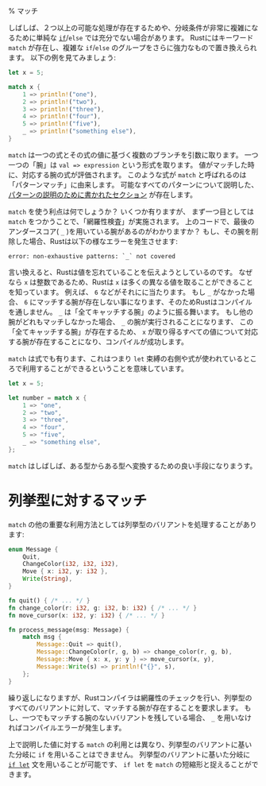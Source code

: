 % マッチ
<!-- % Match -->

<!-- Often, a simple [`if`][if]/`else` isn’t enough, because you have more than two -->
<!-- possible options. Also, conditions can get quite complex. Rust -->
<!-- has a keyword, `match`, that allows you to replace complicated `if`/`else` -->
<!-- groupings with something more powerful. Check it out: -->
しばしば、２つ以上の可能な処理が存在するためや、分岐条件が非常に複雑になるために単純な [`if`][if]/`else` では充分でない場合があります。
Rustにはキーワード `match` が存在し、複雑な `if`/`else` のグループをさらに強力なもので置き換えられます。
以下の例を見てみましょう:

```rust
let x = 5;

match x {
    1 => println!("one"),
    2 => println!("two"),
    3 => println!("three"),
    4 => println!("four"),
    5 => println!("five"),
    _ => println!("something else"),
}
```

[if]: if.html

<!-- `match` takes an expression and then branches based on its value. Each ‘arm’ of -->
<!-- the branch is of the form `val => expression`. When the value matches, that arm’s -->
<!-- expression will be evaluated. It’s called `match` because of the term ‘pattern -->
<!-- matching’, which `match` is an implementation of. There’s an [entire section on -->
<!-- patterns][patterns] that covers all the patterns that are possible here. -->
`match` は一つの式とその式の値に基づく複数のブランチを引数に取ります。
一つ一つの「腕」は `val => expression` という形式を取ります。
値がマッチした時に、対応する腕の式が評価されます。
このような式が `match` と呼ばれるのは「パターンマッチ」に由来します。
可能なすべてのパターンについて説明した、[パターンの説明のために書かれたセクション][patterns] が存在します。

[patterns]: patterns.html

<!-- So what’s the big advantage? Well, there are a few. First of all, `match` -->
<!-- enforces ‘exhaustiveness checking’. Do you see that last arm, the one with the -->
<!-- underscore (`_`)? If we remove that arm, Rust will give us an error: -->
`match` を使う利点は何でしょうか？ いくつか有りますが、
まず一つ目としては `match` をつかうことで、「網羅性検査」が実施されます。
上のコードで、最後のアンダースコア( `_` )を用いている腕があるのがわかりますか？
もし、その腕を削除した場合、Rustは以下の様なエラーを発生させます:

```text
error: non-exhaustive patterns: `_` not covered
```

<!-- In other words, Rust is trying to tell us we forgot a value. Because `x` is an -->
<!-- integer, Rust knows that it can have a number of different values – for -->
<!-- example, `6`. Without the `_`, however, there is no arm that could match, and -->
<!-- so Rust refuses to compile the code. `_` acts like a ‘catch-all arm’. If none -->
<!-- of the other arms match, the arm with `_` will, and since we have this -->
<!-- catch-all arm, we now have an arm for every possible value of `x`, and so our -->
<!-- program will compile successfully. -->
言い換えると、Rustは値を忘れていることを伝えようとしているのです。
なぜなら `x` は整数であるため、Rustは `x` は多くの異なる値を取ることができることを知っています。
例えば、 `6` などがそれにに当たります。
もし `_` がなかった場合、 `6` にマッチする腕が存在しない事になります、そのためRustはコンパイルを通しません。
`_` は「全てキャッチする腕」のように振る舞います。
もし他の腕がどれもマッチしなかった場合、 `_` の腕が実行されることになります、
この「全てキャッチする腕」が存在するため、 `x` が取り得るすべての値について対応する腕が存在することになり、コンパイルが成功します。

<!-- `match` is also an expression, which means we can use it on the right-hand -->
<!-- side of a `let` binding or directly where an expression is used: -->
`match` は式でも有ります、これはつまり `let` 束縛の右側や式が使われているところで利用することができるということを意味しています。

```rust
let x = 5;

let number = match x {
    1 => "one",
    2 => "two",
    3 => "three",
    4 => "four",
    5 => "five",
    _ => "something else",
};
```

<!-- Sometimes it’s a nice way of converting something from one type to another. -->
`match` はしばしば、ある型からある型へ変換するための良い手段になりまうす。

<!-- # Matching on enums -->
# 列挙型に対するマッチ

<!-- Another important use of the `match` keyword is to process the possible -->
<!-- variants of an enum: -->
`match` の他の重要な利用方法としては列挙型のバリアントを処理することがあります:

```rust
enum Message {
    Quit,
    ChangeColor(i32, i32, i32),
    Move { x: i32, y: i32 },
    Write(String),
}

fn quit() { /* ... */ }
fn change_color(r: i32, g: i32, b: i32) { /* ... */ }
fn move_cursor(x: i32, y: i32) { /* ... */ }

fn process_message(msg: Message) {
    match msg {
        Message::Quit => quit(),
        Message::ChangeColor(r, g, b) => change_color(r, g, b),
        Message::Move { x: x, y: y } => move_cursor(x, y),
        Message::Write(s) => println!("{}", s),
    };
}
```

<!-- Again, the Rust compiler checks exhaustiveness, so it demands that you -->
<!-- have a match arm for every variant of the enum. If you leave one off, it -->
<!-- will give you a compile-time error unless you use `_`. -->
繰り返しになりますが、Rustコンパイラは網羅性のチェックを行い、列挙型のすべてのバリアントに対して、マッチする腕が存在することを要求します。
もし、一つでもマッチする腕のないバリアントを残している場合、 `_` を用いなければコンパイルエラーが発生します。

<!-- Unlike the previous uses of `match`, you can’t use the normal `if` -->
<!-- statement to do this. You can use the [`if let`][if-let] statement, -->
<!-- which can be seen as an abbreviated form of `match`. -->
上で説明した値に対する `match` の利用とは異なり、列挙型のバリアントに基いた分岐に `if` を用いることはできません。
列挙型のバリアントに基いた分岐に [`if let`][if-let] 文を用いることが可能です、 `if let` を `match` の短縮形と捉えることができます。

[if-let]: if-let.html
